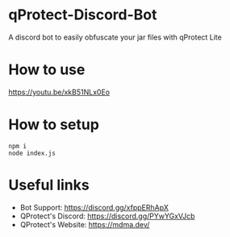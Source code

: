 # qProtect-Discord-Bot
A discord bot to easily obfuscate your jar files with qProtect Lite

# How to use
https://youtu.be/xkB51NLx0Eo

# How to setup
```
npm i
node index.js
```

# Useful links
- Bot Support: https://discord.gg/xfppERhApX
- QProtect's Discord: https://discord.gg/PYwYGxVJcb
- QProtect's Website: https://mdma.dev/

